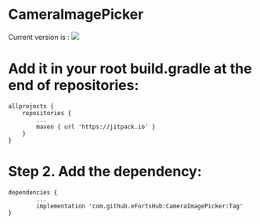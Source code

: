 # CameraImagePicker


Current version is : [![](https://jitpack.io/v/eFortsHub/CameraImagePicker.svg)](https://jitpack.io/#eFortsHub/CameraImagePicker)



# Add it in your root build.gradle at the end of repositories:


	allprojects {	
		repositories {
			...
			maven { url 'https://jitpack.io' }
		}
	}
  
  # Step 2. Add the dependency:
  
  	dependencies {
          	...
	        implementation 'com.github.eFortsHub:CameraImagePicker:Tag'
	}
